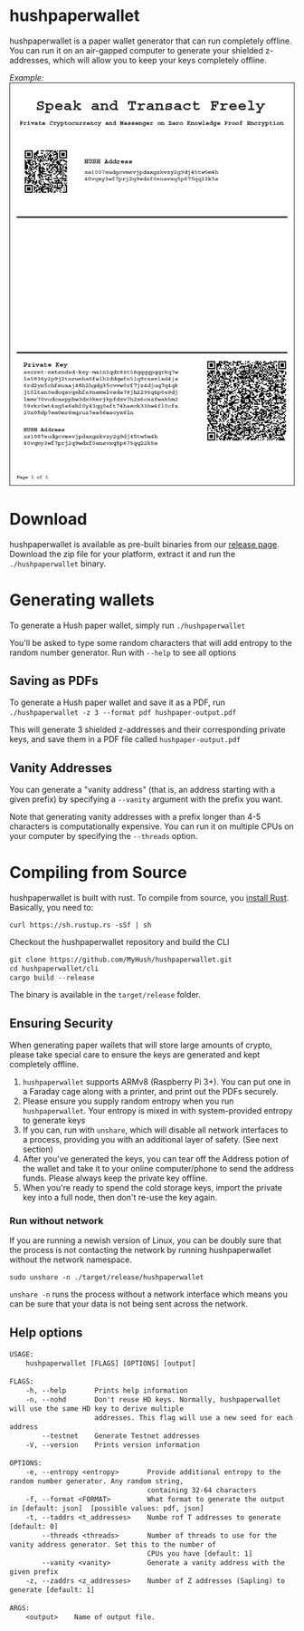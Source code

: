 # hushpaperwallet
hushpaperwallet is a paper wallet generator that can run completely offline.  
You can run it on an air-gapped computer to generate your shielded z-addresses, which will allow you to keep your keys completely offline. 

*Example:*
![screenshot](hushpaperwallet.png?raw=true)

# Download
hushpaperwallet is available as pre-built binaries from our [release page](https://github.com/MyHush/hushpaperwallet/releases). Download the zip file for your platform, extract it and run the `./hushpaperwallet` binary. 

# Generating wallets
To generate a Hush paper wallet, simply run `./hushpaperwallet`

You'll be asked to type some random characters that will add entropy to the random number generator. Run with `--help` to see all options

## Saving as PDFs
To generate a Hush paper wallet and save it as a PDF, run
`./hushpaperwallet -z 3 --format pdf hushpaper-output.pdf`

This will generate 3 shielded z-addresses and their corresponding private keys, and save them in a PDF file called `hushpaper-output.pdf`

## Vanity Addresses
You can generate a "vanity address" (that is, an address starting with a given prefix) by specifying a `--vanity` argument with the prefix you want. 

Note that generating vanity addresses with a prefix longer than 4-5 characters is computationally expensive. You can run it on multiple CPUs on your computer by specifying the `--threads` option. 

# Compiling from Source
hushpaperwallet is built with rust. To compile from source, you [install Rust](https://www.rust-lang.org/tools/install). Basically, you need to:
```
curl https://sh.rustup.rs -sSf | sh
```
Checkout the hushpaperwallet repository and build the CLI
```
git clone https://github.com/MyHush/hushpaperwallet.git
cd hushpaperwallet/cli
cargo build --release
```

The binary is available in the `target/release` folder.

## Ensuring Security
When generating paper wallets that will store large amounts of crypto, please take special care to ensure the keys are generated and kept completely offline.
1. `hushpaperwallet` supports ARMv8 (Raspberry Pi 3+). You can put one in a Faraday cage along with a printer, and print out the PDFs securely.
2. Please ensure you supply random entropy when you run `hushpaperwallet`. Your entropy is mixed in with system-provided entropy to generate keys
3. If you can, run with `unshare`, which will disable all network interfaces to a process, providing you with an additional layer of safety. (See next section)
4. After you've generated the keys, you can tear off the Address potion of the wallet and take it to your online computer/phone to send the address funds. Please always keep the private key offline. 
5. When you're ready to spend the cold storage keys, import the private key into a full node, then don't re-use the key again. 

### Run without network
If you are running a newish version of Linux, you can be doubly sure that the process is not contacting the network by running hushpaperwallet without the network namespace.

```
sudo unshare -n ./target/release/hushpaperwallet
```
`unshare -n` runs the process without a network interface which means you can be sure that your data is not being sent across the network. 


## Help options
```
USAGE:
    hushpaperwallet [FLAGS] [OPTIONS] [output]

FLAGS:
    -h, --help       Prints help information
    -n, --nohd       Don't reuse HD keys. Normally, hushpaperwallet will use the same HD key to derive multiple
                     addresses. This flag will use a new seed for each address
        --testnet    Generate Testnet addresses
    -V, --version    Prints version information

OPTIONS:
    -e, --entropy <entropy>       Provide additional entropy to the random number generator. Any random string,
                                  containing 32-64 characters
    -f, --format <FORMAT>         What format to generate the output in [default: json]  [possible values: pdf, json]
    -t, --taddrs <t_addresses>    Numbe rof T addresses to generate [default: 0]
        --threads <threads>       Number of threads to use for the vanity address generator. Set this to the number of
                                  CPUs you have [default: 1]
        --vanity <vanity>         Generate a vanity address with the given prefix
    -z, --zaddrs <z_addresses>    Number of Z addresses (Sapling) to generate [default: 1]

ARGS:
    <output>    Name of output file.
```
